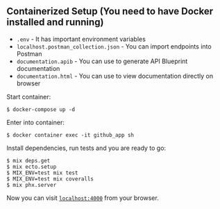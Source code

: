 ## Containerized Setup (You need to have Docker installed and running)

- `.env` - It has important environment variables
- `localhost.postman_collection.json` - You can import endpoints into Postman
- `documentation.apib` - You can use to generate API Blueprint documentation
- `documentation.html` - You can use to view documentation directly on browser

Start container:
```
$ docker-compose up -d
```

Enter into container:
```
$ docker container exec -it github_app sh
```

Install dependencies, run tests and you are ready to go:
```
$ mix deps.get
$ mix ecto.setup
$ MIX_ENV=test mix test
$ MIX_ENV=test mix coveralls
$ mix phx.server
```

Now you can visit [`localhost:4000`](http://localhost:4000) from your browser.
